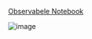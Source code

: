 [Observabele Notebook](https://observablehq.com/d/80ac1c2f7c94ed53)

![image](https://github.com/deepdk/TidyTuesday_2023/assets/31981663/abcac4ea-c6d0-4321-aa9e-81975ad6496e)
